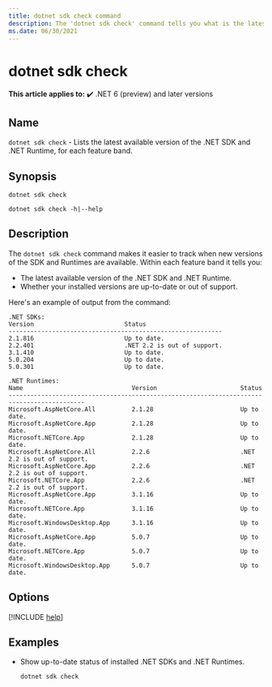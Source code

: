 ```yaml
---
title: dotnet sdk check command
description: The 'dotnet sdk check' command tells you what is the latest available version of the .NET SDK and .NET Runtime.
ms.date: 06/30/2021
---
```

# dotnet sdk check

**This article applies to:** ✔️ .NET 6 (preview) and later versions

## Name

`dotnet sdk check` - Lists the latest available version of the .NET SDK and .NET Runtime, for each feature band.

## Synopsis

```dotnetcli
dotnet sdk check

dotnet sdk check -h|--help
```

## Description

The `dotnet sdk check` command makes it easier to track when new versions of the SDK and Runtimes are available. Within each feature band it tells you:

* The latest available version of the .NET SDK and .NET Runtime.
* Whether your installed versions are up-to-date or out of support.

Here's an example of output from the command:

```output
.NET SDKs:
Version                         Status
-----------------------------------------------------------
2.1.816                         Up to date.
2.2.401                         .NET 2.2 is out of support.
3.1.410                         Up to date.
5.0.204                         Up to date.
5.0.301                         Up to date.

.NET Runtimes:
Name                              Version                       Status
-------------------------------------------------------------------------------------------
Microsoft.AspNetCore.All          2.1.28                        Up to date.
Microsoft.AspNetCore.App          2.1.28                        Up to date.
Microsoft.NETCore.App             2.1.28                        Up to date.
Microsoft.AspNetCore.All          2.2.6                         .NET 2.2 is out of support.
Microsoft.AspNetCore.App          2.2.6                         .NET 2.2 is out of support.
Microsoft.NETCore.App             2.2.6                         .NET 2.2 is out of support.
Microsoft.AspNetCore.App          3.1.16                        Up to date.
Microsoft.NETCore.App             3.1.16                        Up to date.
Microsoft.WindowsDesktop.App      3.1.16                        Up to date.
Microsoft.AspNetCore.App          5.0.7                         Up to date.
Microsoft.NETCore.App             5.0.7                         Up to date.
Microsoft.WindowsDesktop.App      5.0.7                         Up to date.
```

## Options

<!-- markdownlint-disable MD012 -->

[!INCLUDE [help](../../../includes/cli-help.md)]

## Examples

- Show up-to-date status of installed .NET SDKs and .NET Runtimes.

  ```dotnetcli
  dotnet sdk check
  ```
